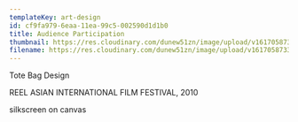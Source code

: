 ```yaml
---
templateKey: art-design
id: cf9fa979-6eaa-11ea-99c5-002590d1d1b0
title: Audience Participation
thumbnail: https://res.cloudinary.com/dunew51zn/image/upload/v1617058733/art_design/ra_audience_T_khj02h.jpg
filename: https://res.cloudinary.com/dunew51zn/image/upload/v1617058733/art_design/ra_audience_nbf7u3.jpg
---
```

Tote Bag Design

REEL ASIAN INTERNATIONAL FILM FESTIVAL, 2010

silkscreen on canvas